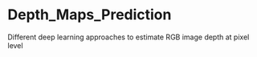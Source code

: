 # Depth_Maps_Prediction
Different deep learning approaches to estimate RGB image depth at pixel level
